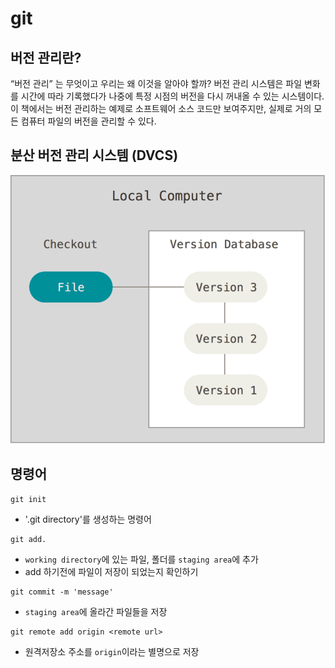 # git

## 버전 관리란?
“버전 관리” 는 무엇이고 우리는 왜 이것을 알아야 할까? 버전 관리 시스템은 파일 변화를 시간에 따라 기록했다가 나중에 특정 시점의 버전을 다시 꺼내올 수 있는 시스템이다. 이 책에서는 버전 관리하는 예제로 소프트웨어 소스 코드만 보여주지만, 실제로 거의 모든 컴퓨터 파일의 버전을 관리할 수 있다.

## 분산 버전 관리 시스템 (DVCS)

![DVCS](./assets/distributed.png)


## 명령어

```shell
git init
```
- '.git directory'를 생성하는 명령어


```shell
git add.
```
- `working directory`에 있는 파일, 폴더를 `staging area`에 추가
- add 하기전에 파일이 저장이 되었는지 확인하기
 

```shell
git commit -m 'message'
```
- `staging area`에 올라간 파일들을 저장


```shell
git remote add origin <remote url>
```
- 원격저장소 주소를 `origin`이라는 별명으로 저장


